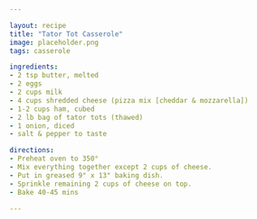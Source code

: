 ```yaml
---

layout: recipe
title: "Tator Tot Casserole"
image: placeholder.png
tags: casserole

ingredients:
- 2 tsp butter, melted
- 2 eggs
- 2 cups milk
- 4 cups shredded cheese (pizza mix [cheddar & mozzarella])
- 1-2 cups ham, cubed
- 2 lb bag of tator tots (thawed)
- 1 onion, diced
- salt & pepper to taste

directions:
- Preheat oven to 350°
- Mix everything together except 2 cups of cheese.
- Put in greased 9" x 13" baking dish.
- Sprinkle remaining 2 cups of cheese on top.
- Bake 40-45 mins

---
```

